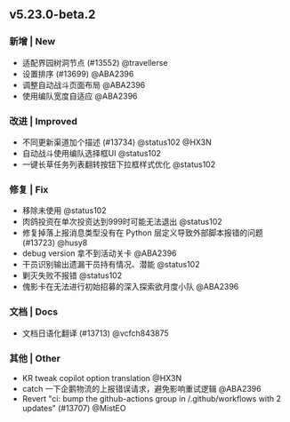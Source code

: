 ## v5.23.0-beta.2

### 新增 | New

* 适配界园树洞节点 (#13552) @travellerse
* 设置排序 (#13699) @ABA2396
* 调整自动战斗页面布局 @ABA2396
* 使用编队宽度自适应 @ABA2396

### 改进 | Improved

* 不同更新渠道加个描述 (#13734) @status102 @HX3N
* 自动战斗使用编队选择框UI @status102
* 一键长草任务列表翻转按钮下拉框样式优化 @status102

### 修复 | Fix

* 移除未使用 @status102
* 肉鸽投资在单次投资达到999时可能无法退出 @status102
* 修复掉落上报消息类型没有在 Python 层定义导致外部脚本报错的问题 (#13723) @husy8
* debug version 拿不到活动关卡 @ABA2396
* 干员识别输出遗漏干员持有情况、潜能 @status102
* 剿灭失败不报错 @status102
* 傀影卡在无法进行初始招募的深入探索欲月度小队 @ABA2396

### 文档 | Docs

* 文档日语化翻译 (#13713) @vcfch843875

### 其他 | Other

* KR tweak copilot option translation @HX3N
* catch 一下企鹅物流的上报错误请求，避免影响重试逻辑 @ABA2396
* Revert "ci: bump the github-actions group in /.github/workflows with 2 updates" (#13707) @MistEO
